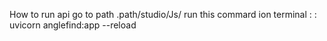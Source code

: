 How to run api go to path .path/studio/Js/
run this commard ion terminal :
: uvicorn anglefind:app --reload   

